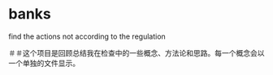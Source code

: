 # banks
find the actions not according to the regulation

＃＃这个项目是回顾总结我在检查中的一些概念、方法论和思路。每一个概念会以一个单独的文件显示。
